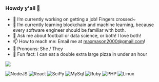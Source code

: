 ### Howdy y'all 👋

<!--
**maxsaystransrights/maxsaystransrights** is a ✨ _special_ ✨ repository because its `README.md` (this file) appears on your GitHub profile.
-->

- 🔭 I’m currently working on getting a job! Fingers crossed~  
- 🌱 I’m currently learning blockchain and machine learning, because every software engineer should be familiar with both.
- 💬 Ask me about football or data science, or both! I love both! 
- 📫 How to reach me: Email me at [maxmason2000@gmail.com](mailto:maxmason2000@gmail.com)!
- 👩 Pronouns: She / They
- 🍕 Fun fact: I can eat a double extra large pizza in under an hour

![](https://github-readme-stats.vercel.app/api?username=maxsaystransrights)

![NodeJS](https://img.shields.io/badge/node.js-6DA55F?style=for-the-badge&logo=node.js&logoColor=white)
![React](https://img.shields.io/badge/react-%2320232a.svg?style=for-the-badge&logo=react&logoColor=%2361DAFB)
![SciPy](https://img.shields.io/badge/SciPy-654FF0?style=for-the-badge&logo=SciPy&logoColor=white)
![MySql](https://img.shields.io/badge/MySQL-4479A1?style=for-the-badge&logo=mysql&logoColor=white)
![Ruby](https://img.shields.io/badge/Ruby-CC342D?style=for-the-badge&logo=ruby&logoColor=white)
![PHP](https://img.shields.io/badge/PHP-777BB4?style=for-the-badge&logo=php&logoColor=white)
![Linux](https://img.shields.io/badge/Linux-FCC624?style=for-the-badge&logo=linux&logoColor=white)
